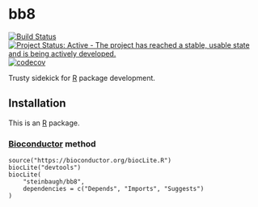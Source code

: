 # bb8

[![Build Status](https://travis-ci.org/steinbaugh/bb8.svg?branch=master)](https://travis-ci.org/steinbaugh/bb8)
[![Project Status: Active - The project has reached a stable, usable state and is being actively developed.](http://www.repostatus.org/badges/latest/active.svg)](http://www.repostatus.org/#active)
[![codecov](https://codecov.io/gh/steinbaugh/bb8/branch/master/graph/badge.svg)](https://codecov.io/gh/steinbaugh/bb8)

Trusty sidekick for [R][] package development.


## Installation

This is an [R][] package.

### [Bioconductor][] method

```{r}
source("https://bioconductor.org/biocLite.R")
biocLite("devtools")
biocLite(
    "steinbaugh/bb8",
    dependencies = c("Depends", "Imports", "Suggests")
)
```


[Bioconductor]: https://bioconductor.org
[R]: https://www.r-project.org

